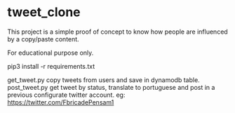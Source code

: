 # tweet_clone

This project is a simple proof of concept to know how people are influenced by a copy/paste content.

For educational purpose only.

pip3 install -r requirements.txt

get_tweet.py copy tweets from users and save in dynamodb table.
post_tweet.py get tweet by status, translate to portuguese and post in a previous configurate twitter account. eg: https://twitter.com/FbricadePensam1
